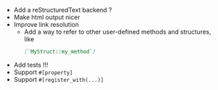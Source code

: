 - Add a reStructuredText backend ?
- Make html output nicer
- Improve link resolution
  - Add a way to refer to other user-defined methods and structures, like
    ```markdown
    [`MyStruct::my_method`]
    ```
- Add tests !!!
- Support `#[property]`
- Support `#[register_with(...)]`